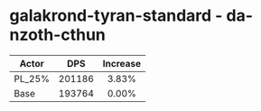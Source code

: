 # galakrond-tyran-standard - da-nzoth-cthun
| Actor | DPS | Increase |
|---|:---:|:---:|
|PL_25%|201186|3.83%|
|Base|193764|0.00%|
